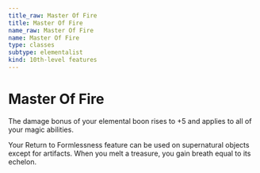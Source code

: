 ```yaml
---
title_raw: Master Of Fire
title: Master Of Fire
name_raw: Master Of Fire
name: Master Of Fire
type: classes
subtype: elementalist
kind: 10th-level features
---
```


# Master Of Fire

The damage bonus of your elemental boon rises to +5 and applies to all of your magic abilities.

Your Return to Formlessness feature can be used on supernatural objects except for artifacts. When you melt a treasure, you gain breath equal to its echelon.
